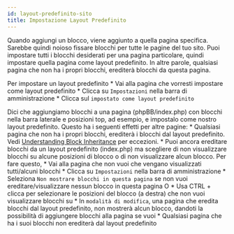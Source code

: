```yaml
---
id: layout-predefinito-sito
title: Impostazione Layout Predefinito
---
```


Quando aggiungi un blocco, viene aggiunto a quella pagina specifica. Sarebbe quindi noioso fissare blocchi per tutte le pagine del tuo sito. Puoi impostare tutti i blocchi desiderati per una pagina particolare, quindi impostare quella pagina come layout predefinito. In altre parole, qualsiasi pagina che non ha i propri blocchi, erediterà blocchi da questa pagina.

Per impostare un layout predefinito * Vai alla pagina che vorresti impostare come layout predefinito * Clicca su `Impostazioni` nella barra di amministrazione * Clicca sul `impostato come layout predefinito`

Dici che aggiungiamo blocchi a una pagina (phpBB/index.php) con blocchi nella barra laterale e posizioni top, ad esempio, e impostalo come nostro layout predefinito. Questo ha i seguenti effetti per altre pagine: * Qualsiasi pagina che non ha i propri blocchi, erediterà i blocchi dal layout predefinito. Vedi [Understanding Block Inheritance](./blocks-inheritance.md) per eccezioni. * Puoi ancora ereditare blocchi da un layout predefinito (index.php) ma scegliere di non visualizzare blocchi su alcune posizioni di blocco o di non visualizzare alcun blocco. Per fare questo, * Vai alla pagina che non vuoi che vengano visualizzati tutti/alcuni blocchi * Clicca su `Impostazioni` nella barra di amministrazione * Seleziona `Non mostrare blocchi in questa pagina` se non vuoi ereditare/visualizzare nessun blocco in questa pagina O * Usa CTRL + clicca per selezionare le posizioni del blocco (a destra) che non vuoi visualizzare blocchi su * In `modalità di modifica`, una pagina che eredita blocchi dal layout predefinito, non mostrerà alcun blocco, dandoti la possibilità di aggiungere blocchi alla pagina se vuoi * Qualsiasi pagina che ha i suoi blocchi non erediterà dal layout predefinito